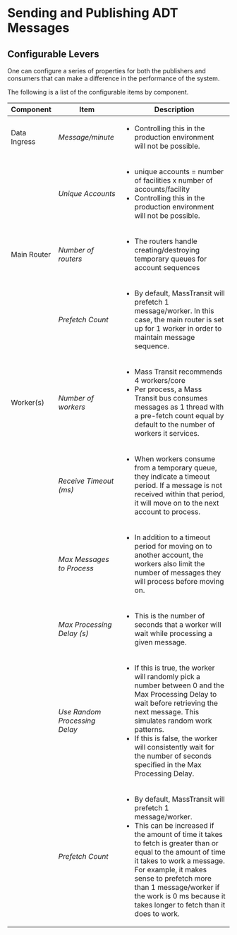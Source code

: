 # Sending and Publishing ADT Messages

## Configurable Levers

One can configure a series of properties for both the publishers and consumers that can make a difference in the performance of the system.

The following is a list of the configurable items by component.

| Component | Item | Description |
| ---------------------- |----------- |----------- |
| Data Ingress | *Message/minute* | <ul><li>Controlling this in the production environment will not be possible.</li></ul> |
|  | *Unique Accounts* | <ul><li>unique accounts = number of facilities x number of accounts/facility</li><li>Controlling this in the production environment will not be possible.</li></ul> |
| Main Router | *Number of routers* |<ul><li>The routers handle creating/destroying temporary queues for account sequences</li></ul> |
|  | *Prefetch Count* | <ul><li>By default, MassTransit will prefetch 1 message/worker.  In this case, the main router is set up for 1 worker in order to maintain message sequence.</li></ul> |
| Worker(s) | *Number of workers* | <ul><li>Mass Transit recommends 4 workers/core</li><li>Per process, a Mass Transit bus consumes messages as 1 thread with a pre-fetch count equal by default to the number of workers it services.</li></ul> |
|  | *Receive Timeout (ms)* | <ul><li>When workers consume from a temporary queue, they indicate a timeout period.  If a message is not received within that period, it will move on to the next account to process.</li></ul> |
| | *Max Messages to Process* | <ul><li>In addition to a timeout period for moving on to another account, the workers also limit the number of messages they will process before moving on.</li></ul> |
| | *Max Processing Delay (s)* | <ul><li>This is the number of seconds that a worker will wait while processing a given message.</li></ul> |
| | *Use Random Processing Delay* | <ul><li>If this is true, the worker will randomly pick a number between 0 and the Max Processing Delay to wait before retrieving the next message.  This simulates random work patterns.</li><li>If this is false, the worker will consistently wait for the number of seconds specified in the Max Processing Delay.</li></ul> |
| | *Prefetch Count* | <ul><li>By default, MassTransit will prefetch 1 message/worker.</li><li>This can be increased if the amount of time it takes to fetch is greater than or equal to the amount of time it takes to work a message.  For example, it makes sense to prefetch more than 1 message/worker if the work is 0 ms because it takes longer to fetch than it does to work.</li></ul> |

